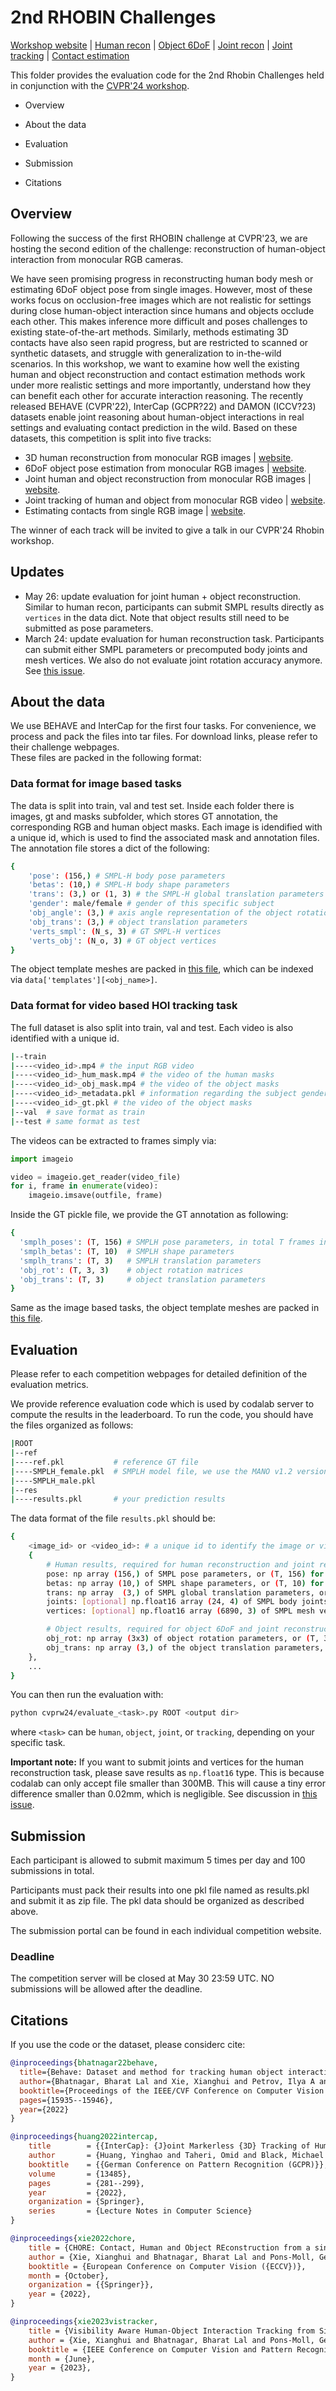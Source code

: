 # 2nd RHOBIN Challenges
  [Workshop website](https://rhobin-challenge.github.io/) | [Human recon](https://codalab.lisn.upsaclay.fr/competitions/17571) | [Object 6DoF](https://codalab.lisn.upsaclay.fr/competitions/17524) | [Joint recon](https://codalab.lisn.upsaclay.fr/competitions/17522) | [Joint tracking](https://codalab.lisn.upsaclay.fr/competitions/17572) | [Contact estimation](https://codalab.lisn.upsaclay.fr/competitions/17561)


This folder provides the evaluation code for the 2nd Rhobin Challenges held in conjunction with the [CVPR'24 workshop](https://rhobin-challenge.github.io/). 
- Overview

- About the data 

- Evaluation

- Submission 

- Citations 

## Overview
Following the success of the first RHOBIN challenge at CVPR'23, we are hosting the second edition of the challenge: reconstruction of human-object interaction from monocular RGB cameras. 

We have seen promising progress in reconstructing human body mesh or estimating 6DoF object pose from single images. However, most of these works focus on occlusion-free images which are not realistic for settings during close human-object interaction since humans and objects occlude each other. This makes inference more difficult and poses challenges to existing state-of-the-art methods.
Similarly, methods estimating 3D contacts have also seen rapid progress, but are restricted to scanned or synthetic datasets, and struggle with generalization to in-the-wild scenarios.  In this workshop, we want to examine how well the existing human and object reconstruction and contact estimation methods work under more realistic settings and more importantly, understand how they can benefit each other for accurate interaction reasoning. The recently released BEHAVE (CVPR'22), InterCap (GCPR?22) and DAMON (ICCV?23) datasets enable joint reasoning about human-object interactions in real settings and evaluating contact prediction in the wild. Based on these datasets, this competition is split into five tracks:


- 3D human reconstruction from monocular RGB images | [website](https://codalab.lisn.upsaclay.fr/competitions/17571).
- 6DoF object pose estimation from monocular RGB images | [website](https://codalab.lisn.upsaclay.fr/competitions/17524).
- Joint human and object reconstruction from monocular RGB images | [website](https://codalab.lisn.upsaclay.fr/competitions/17522).
- Joint tracking of human and object from monocular RGB video | [website](https://codalab.lisn.upsaclay.fr/competitions/17572). 
- Estimating contacts from single RGB image | [website](https://codalab.lisn.upsaclay.fr/competitions/17561). 

The winner of each track will be invited to give a talk in our CVPR'24 Rhobin workshop.

## Updates
- May 26: update evaluation for joint human + object reconstruction. Similar to human recon, participants can submit SMPL results directly as `vertices` in the data dict. Note that object results still need to be submitted as pose parameters.  
- March 24: update evaluation for human reconstruction task. Participants can submit either SMPL parameters or precomputed body joints and mesh vertices. We also do not evaluate joint rotation accuracy anymore. See [this issue](https://github.com/xiexh20/behave-dataset/issues/34).  

## About the data
We use BEHAVE and InterCap for the first four tasks. For convenience, we process and pack the files into tar files. For download links, please refer to their challenge webpages.  
These files are packed in the following format: 

### Data format for image based tasks
The data is split into train, val and test set. Inside each folder there is images, gt and masks subfolder, which stores GT annotation, the corresponding RGB and human object masks. Each image is idendified with a unique id, which is used to find the associated mask and annotation files.
The annotation file stores a dict of the following:
```bash 
{
    'pose': (156,) # SMPL-H body pose parameters
    'betas': (10,) # SMPL-H body shape parameters
    'trans': (3,) or (1, 3) # the SMPL-H global translation parameters
    'gender': male/female # gender of this specific subject
    'obj_angle': (3,) # axis angle representation of the object rotation, convert to 3x3 matrix: scipy.spatial.transform.Rotation.from_rotvec(a).as_matrix()
    'obj_trans': (3,) # object translation parameters
    'verts_smpl': (N_s, 3) # GT SMPL-H vertices
    'verts_obj': (N_o, 3) # GT object vertices
}
```
The object template meshes are packed in [this file](https://datasets.d2.mpi-inf.mpg.de/cvpr22behave/cvprw24/ref_hoi.zip), 
which can be indexed via `data['templates'][<obj_name>]`.

### Data format for video based HOI tracking task
The full dataset is also split into train, val and test. Each video is also identified with a unique id.
```bash
|--train
|----<video_id>.mp4 # the input RGB video
|----<video_id>_hum_mask.mp4 # the video of the human masks
|----<video_id>_obj_mask.mp4 # the video of the object masks
|----<video_id>_metadata.pkl # information regarding the subject gender and object name
|----<video_id>_gt.pkl # the video of the object masks
|--val  # save format as train
|--test # same format as test 
```
The videos can be extracted to frames simply via:
```python
import imageio

video = imageio.get_reader(video_file)
for i, frame in enumerate(video):
    imageio.imsave(outfile, frame)
```
Inside the GT pickle file, we provide the GT annotation as following:
```bash
{
  'smplh_poses': (T, 156) # SMPLH pose parameters, in total T frames in this video
  'smplh_betas': (T, 10)  # SMPLH shape parameters
  'smplh_trans': (T, 3)   # SMPLH translation parameters
  'obj_rot': (T, 3, 3)    # object rotation matrices
  'obj_trans': (T, 3)     # object translation parameters
}
```
Same as the image based tasks, the object template meshes are packed in [this file](https://datasets.d2.mpi-inf.mpg.de/cvpr22behave/cvprw24/ref_hoi.zip).

## Evaluation
Please refer to each competition webpages for detailed definition of the evaluation metrics. 

We provide reference evaluation code which is used by codalab server to compute the results in the leaderboard. To run the code, you should have the files organized as follows:
```bash
|ROOT
|--ref
|----ref.pkl           # reference GT file
|----SMPLH_female.pkl  # SMPLH model file, we use the MANO v1.2 version. 
|----SMPLH_male.pkl
|--res
|----results.pkl       # your prediction results 
```
The data format of the file `results.pkl` should be:
```bash
{
    <image_id> or <video_id>: # a unique id to identify the image or video  
    {
        # Human results, required for human reconstruction and joint reconstruction task. 
        pose: np array (156,) of SMPL pose parameters, or (T, 156) for video-based task, where T is the number of frames
        betas: np array (10,) of SMPL shape parameters, or (T, 10) for video-based task
        trans: np array  (3,) of SMPL global translation parameters, or (T, 3) for video-based task
        joints: [optional] np.float16 array (24, 4) of SMPL body joints, alternative format for human recon/joint HOI recon.
        vertices: [optional] np.float16 array (6890, 3) of SMPL mesh vertices, alternative format for human recon/joint HOI recon

        # Object results, required for object 6DoF and joint reconstruction track
        obj_rot: np array (3x3) of object rotation parameters, or (T, 3, 3) for video-based task
        obj_trans: np array (3,) of the object translation parameters, or (T, 3) for video-based task
    },
    ...
} 
```
You can then run the evaluation with:
```bash
python cvprw24/evaluate_<task>.py ROOT <output dir>
```
where `<task>` can be `human`, `object`, `joint`, or `tracking`, depending on your specific task. 

**Important note:** If you want to submit joints and vertices for the human reconstruction task, please save results as `np.float16` type. 
This is because codalab can only accept file smaller than 300MB. This will cause a tiny error difference smaller than 0.02mm, which is negligible. See discussion in [this issue](https://github.com/xiexh20/behave-dataset/issues/34).   

## Submission
Each participant is allowed to submit maximum 5 times per day and 100 submissions in total. 

Participants must pack their results into one pkl file named as results.pkl and submit it as zip file. The pkl data should be organized as described above. 

The submission portal can be found in each individual competition website. 

### Deadline
The competition server will be closed at May 30 23:59 UTC. NO submissions will be allowed after the deadline. 

## Citations
If you use the code or the dataset, please considerc cite:
```bib
@inproceedings{bhatnagar22behave,
  title={Behave: Dataset and method for tracking human object interactions},
  author={Bhatnagar, Bharat Lal and Xie, Xianghui and Petrov, Ilya A and Sminchisescu, Cristian and Theobalt, Christian and Pons-Moll, Gerard},
  booktitle={Proceedings of the IEEE/CVF Conference on Computer Vision and Pattern Recognition},
  pages={15935--15946},
  year={2022}
}

@inproceedings{huang2022intercap,
    title        = {{InterCap}: {J}oint Markerless {3D} Tracking of Humans and Objects in Interaction},
    author       = {Huang, Yinghao and Taheri, Omid and Black, Michael J. and Tzionas, Dimitrios},
    booktitle    = {{German Conference on Pattern Recognition (GCPR)}},
    volume       = {13485},
    pages        = {281--299},
    year         = {2022}, 
    organization = {Springer},
    series       = {Lecture Notes in Computer Science}
}

@inproceedings{xie2022chore,
    title = {CHORE: Contact, Human and Object REconstruction from a single RGB image},
    author = {Xie, Xianghui and Bhatnagar, Bharat Lal and Pons-Moll, Gerard},
    booktitle = {European Conference on Computer Vision ({ECCV})},
    month = {October},
    organization = {{Springer}},
    year = {2022},
}

@inproceedings{xie2023vistracker,
    title = {Visibility Aware Human-Object Interaction Tracking from Single RGB Camera},
    author = {Xie, Xianghui and Bhatnagar, Bharat Lal and Pons-Moll, Gerard},
    booktitle = {IEEE Conference on Computer Vision and Pattern Recognition (CVPR)},
    month = {June},
    year = {2023},
}
```